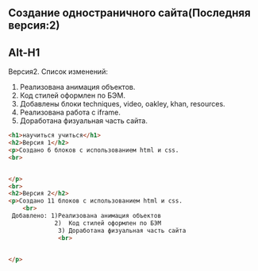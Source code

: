 ## Создание одностраничного сайта(Последняя версия:2)

Alt-H1
------
Версия2. Cписок изменений:

1. Реализована анимация объектов.
2. Код стилей оформлен по БЭМ.
3. Добавлены блоки  techniques, video, oakley, khan, resources.
4. Реализована работа с iframe.
4. Доработана физуальная часть сайта.
```html
<h1>научиться учиться</h1>
<h2>Версия 1</h2>
<p>Создано 6 блоков с использованием html и css.
<br>


</p>
<br>
<h2>Версия 2</h2>
<p>Создано 11 блоков с использованием html и css.
    <br>
 Добавлено: 1)Реализована анимация объектов
             2)  Код стилей оформлен по БЭМ 
              3) Доработана физуальная часть сайта
              <br>


</p>
```

